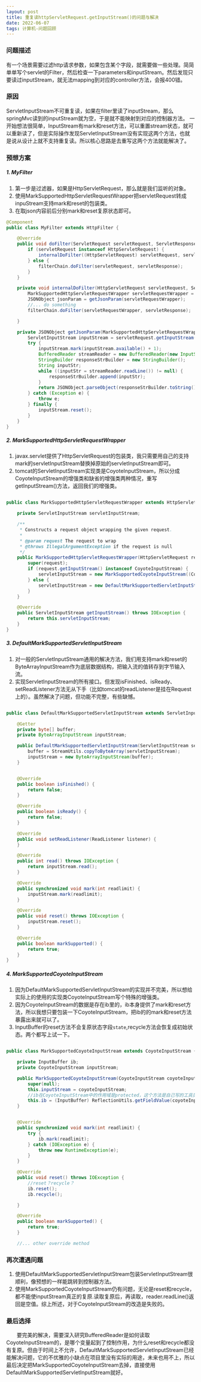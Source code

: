 ```yaml
---
layout: post
title: 重复读httpServletRequest.getInputStream()的问题与解决
date: 2022-06-07
tags: 计算机-问题回顾
---
```


### 问题描述
有一个场景需要过滤http请求参数，如果包含某个字段，就需要做一些处理。简简单单写个servlet的Filter，然后检查一下parameters和inputStream。然后发现只要读过inputStream，就无法mapping到对应的controller方法，会报400错。

### 原因
ServletInputStream不可重复读，如果在filter里读了inputStream，那么springMvc读到的inputStream就为空，于是就不能映射到对应的控制器方法。
一开始想法很简单，InputStream有mark和reset方法，可以重置stream状态，就可以重新读了，但是实际操作发现ServletInputStream没有实现这两个方法，也就是说从设计上就不支持重复读。所以核心思路是去重写这两个方法就能解决了。

### 预想方案
##### 1. MyFilter
1. 第一步是过滤器，如果是HttpServletRequest，那么就是我们监听的对象。
2. 使用MarkSupportedHttpServletRequestWrapper把servletRequest转成inpuStream支持mark和reset的包装类。
3. 在取json内容前后分别mark和reset复原状态即可。
```java
@Component
public class MyFilter extends HttpFilter {

    @Override
    public void doFilter(ServletRequest servletRequest, ServletResponse servletResponse, FilterChain filterChain) throws IOException, ServletException {
        if (servletRequest instanceof HttpServletRequest) {
            internalDoFilter((HttpServletRequest) servletRequest, servletResponse, filterChain);
        } else {
            filterChain.doFilter(servletRequest, servletResponse);
        }
    }

    private void internalDoFilter(HttpServletRequest servletRequest, ServletResponse servletResponse, FilterChain filterChain) throws IOException, ServletException {
        MarkSupportedHttpServletRequestWrapper servletRequestWrapper = new MarkSupportedHttpServletRequestWrapper(servletRequest);
        JSONObject jsonParam = getJsonParam(servletRequestWrapper);
        //... do something
        filterChain.doFilter(servletRequestWrapper, servletResponse);

    }

    private JSONObject getJsonParam(MarkSupportedHttpServletRequestWrapper servletRequest) throws IOException {
        ServletInputStream inputStream = servletRequest.getInputStream();
        try {
            inputStream.mark(inputStream.available() + 1);
            BufferedReader streamReader = new BufferedReader(new InputStreamReader(inputStream, "UTF-8"));
            StringBuilder responseStrBuilder = new StringBuilder();
            String inputStr;
            while ((inputStr = streamReader.readLine()) != null) {
                responseStrBuilder.append(inputStr);
            }
            return JSONObject.parseObject(responseStrBuilder.toString());
        } catch (Exception e) {
            throw e;
        } finally {
            inputStream.reset();
        }
    }
}
```

##### 2. MarkSupportedHttpServletRequestWrapper
1. javax.servlet提供了HttpServletRequest的包装类，我只需要用自己的支持mark的servletInputStream替换掉原始的servletInputStream即可。
2. tomcat的ServletInputStream实现类是CoyoteInputStream，所以分成CoyoteInputStream的增强类和缺省的增强类两种情况，重写getInputStream()方法，返回我们的增强类。

```java

public class MarkSupportedHttpServletRequestWrapper extends HttpServletRequestWrapper {

    private ServletInputStream servletInputStream;

    /**
     * Constructs a request object wrapping the given request.
     *
     * @param request The request to wrap
     * @throws IllegalArgumentException if the request is null
     */
    public MarkSupportedHttpServletRequestWrapper(HttpServletRequest request) throws IOException {
        super(request);
        if (request.getInputStream() instanceof CoyoteInputStream) {
            servletInputStream = new MarkSupportedCoyoteInputStream((CoyoteInputStream) request.getInputStream());
        } else {
            servletInputStream = new DefaultMarkSupportedServletInputStream(request.getInputStream());
        }
    }

    @Override
    public ServletInputStream getInputStream() throws IOException {
        return this.servletInputStream;
    }
}

```

##### 3. DefaultMarkSupportedServletInputStream
1. 对一般的ServletInputStream通用的解决方法，我们用支持mark和reset的ByteArrayInputStream作为底层数据结构，把输入流的值转存到字节输入流。
2. 实现ServletInputStream的所有接口。但发现isFinished、isReady、setReadListener方法无从下手（比如tomcat的readListener是挂在Request上的）。虽然解决了问题，但功能不完整，有些缺憾。


```java

public class DefaultMarkSupportedServletInputStream extends ServletInputStream {

    @Getter
    private byte[] buffer;
    private ByteArrayInputStream inputStream;

    public DefaultMarkSupportedServletInputStream(ServletInputStream servletInputStream) throws IOException {
        buffer = StreamUtils.copyToByteArray(servletInputStream);
        inputStream = new ByteArrayInputStream(buffer);
    }


    @Override
    public boolean isFinished() {
        return false;
    }

    @Override
    public boolean isReady() {
        return false;
    }

    @Override
    public void setReadListener(ReadListener listener) {
    }

    @Override
    public int read() throws IOException {
        return inputStream.read();
    }

    @Override
    public synchronized void mark(int readlimit) {
        inputStream.mark(readlimit);
    }

    @Override
    public void reset() throws IOException {
        inputStream.reset();
    }

    @Override
    public boolean markSupported() {
        return true;
    }
}
```

##### 4. MarkSupportedCoyoteInputStream
1. 因为DefaultMarkSupportedServletInputStream的实现并不完美，所以想给实际上的使用的实现类CoyoteInputStream写个特殊的增强类。
2. 因为CoyoteInputStream的数据是存在ib里的，ib本身提供了mark和reset方法，所以我想只要包装一下CoyoteInputStream，把ib的的mark和reset方法暴露出来就可以了。
3. InputBuffer的reset方法不会复原状态字段`state`,recycle方法会恢复成初始状态。两个都写上试一下。

```java

public class MarkSupportedCoyoteInputStream extends CoyoteInputStream {

    private InputBuffer ib;
    private CoyoteInputStream inputStream;

    public MarkSupportedCoyoteInputStream(CoyoteInputStream coyoteInputStream) {
        super(null);
        this.inputStream = coyoteInputStream;
        //ib在CoyoteInputStream中的作用域是protected，这个方法是自己写的工具类，通过反射取到protected作用域的变量值。
        this.ib = (InputBuffer) ReflectionUtils.getFieldValue(coyoteInputStream, "ib");
    }


    @Override
    public synchronized void mark(int readlimit) {
        try {
            ib.mark(readlimit);
        } catch (IOException e) {
            throw new RuntimeException(e);
        }
    }

    @Override
    public void reset() throws IOException {
        //reset？recycle？
        ib.reset();
        ib.recycle();

    }

    @Override
    public boolean markSupported() {
        return true;
    }

    //... other override method

```


### 再次遭遇问题
1. 使用DefaultMarkSupportedServletInputStream包装ServletInputStream很顺利，像预想的一样能跳转到控制器方法。
2. 使用MarkSupportedCoyoteInputStream仍有问题，无论是reset和recycle，都不能使inputStream真正的复原.读取复原后，再读取，reader.readLine()返回是空值。综上所述，对于CoyoteInputStream的改造是失败的。


### 最后选择
　　要完美的解决，需要深入研究BufferedReader是如何读取CoyoteInputStream的，是哪个变量起到了控制作用，为什么reset和recycle都没有复原。但由于时间上不允许，DefaultMarkSupportedServletInputStream已经能解决问题，它的不优雅的小缺点在项目里没有实际的用途，未来也用不上，所以最后决定把MarkSupportedCoyoteInputStream去掉，直接使用DefaultMarkSupportedServletInputStream就好。


